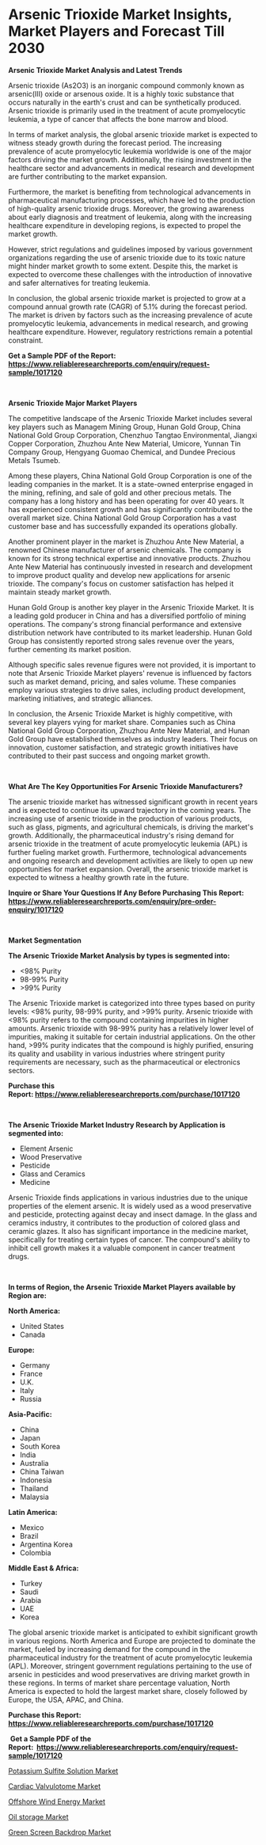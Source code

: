 <p><h1>Arsenic Trioxide Market Insights, Market Players and Forecast Till 2030</h1></p><p><strong>Arsenic Trioxide Market Analysis and Latest Trends</strong></p>
<p><p>Arsenic trioxide (As2O3) is an inorganic compound commonly known as arsenic(III) oxide or arsenous oxide. It is a highly toxic substance that occurs naturally in the earth's crust and can be synthetically produced. Arsenic trioxide is primarily used in the treatment of acute promyelocytic leukemia, a type of cancer that affects the bone marrow and blood.</p><p>In terms of market analysis, the global arsenic trioxide market is expected to witness steady growth during the forecast period. The increasing prevalence of acute promyelocytic leukemia worldwide is one of the major factors driving the market growth. Additionally, the rising investment in the healthcare sector and advancements in medical research and development are further contributing to the market expansion.</p><p>Furthermore, the market is benefiting from technological advancements in pharmaceutical manufacturing processes, which have led to the production of high-quality arsenic trioxide drugs. Moreover, the growing awareness about early diagnosis and treatment of leukemia, along with the increasing healthcare expenditure in developing regions, is expected to propel the market growth.</p><p>However, strict regulations and guidelines imposed by various government organizations regarding the use of arsenic trioxide due to its toxic nature might hinder market growth to some extent. Despite this, the market is expected to overcome these challenges with the introduction of innovative and safer alternatives for treating leukemia.</p><p>In conclusion, the global arsenic trioxide market is projected to grow at a compound annual growth rate (CAGR) of 5.1% during the forecast period. The market is driven by factors such as the increasing prevalence of acute promyelocytic leukemia, advancements in medical research, and growing healthcare expenditure. However, regulatory restrictions remain a potential constraint.</p></p>
<p><strong>Get a Sample PDF of the Report:&nbsp; <a href="https://www.reliableresearchreports.com/enquiry/request-sample/1017120">https://www.reliableresearchreports.com/enquiry/request-sample/1017120</a></strong></p>
<p>&nbsp;</p>
<p><strong>Arsenic Trioxide Major Market Players</strong></p>
<p><p>The competitive landscape of the Arsenic Trioxide Market includes several key players such as Managem Mining Group, Hunan Gold Group, China National Gold Group Corporation, Chenzhuo Tangtao Environmental, Jiangxi Copper Corporation, Zhuzhou Ante New Material, Umicore, Yunnan Tin Company Group, Hengyang Guomao Chemical, and Dundee Precious Metals Tsumeb.</p><p>Among these players, China National Gold Group Corporation is one of the leading companies in the market. It is a state-owned enterprise engaged in the mining, refining, and sale of gold and other precious metals. The company has a long history and has been operating for over 40 years. It has experienced consistent growth and has significantly contributed to the overall market size. China National Gold Group Corporation has a vast customer base and has successfully expanded its operations globally.</p><p>Another prominent player in the market is Zhuzhou Ante New Material, a renowned Chinese manufacturer of arsenic chemicals. The company is known for its strong technical expertise and innovative products. Zhuzhou Ante New Material has continuously invested in research and development to improve product quality and develop new applications for arsenic trioxide. The company's focus on customer satisfaction has helped it maintain steady market growth.</p><p>Hunan Gold Group is another key player in the Arsenic Trioxide Market. It is a leading gold producer in China and has a diversified portfolio of mining operations. The company's strong financial performance and extensive distribution network have contributed to its market leadership. Hunan Gold Group has consistently reported strong sales revenue over the years, further cementing its market position.</p><p>Although specific sales revenue figures were not provided, it is important to note that Arsenic Trioxide Market players' revenue is influenced by factors such as market demand, pricing, and sales volume. These companies employ various strategies to drive sales, including product development, marketing initiatives, and strategic alliances.</p><p>In conclusion, the Arsenic Trioxide Market is highly competitive, with several key players vying for market share. Companies such as China National Gold Group Corporation, Zhuzhou Ante New Material, and Hunan Gold Group have established themselves as industry leaders. Their focus on innovation, customer satisfaction, and strategic growth initiatives have contributed to their past success and ongoing market growth.</p></p>
<p>&nbsp;</p>
<p><strong>What Are The Key Opportunities For Arsenic Trioxide Manufacturers?</strong></p>
<p><p>The arsenic trioxide market has witnessed significant growth in recent years and is expected to continue its upward trajectory in the coming years. The increasing use of arsenic trioxide in the production of various products, such as glass, pigments, and agricultural chemicals, is driving the market's growth. Additionally, the pharmaceutical industry's rising demand for arsenic trioxide in the treatment of acute promyelocytic leukemia (APL) is further fueling market growth. Furthermore, technological advancements and ongoing research and development activities are likely to open up new opportunities for market expansion. Overall, the arsenic trioxide market is expected to witness a healthy growth rate in the future.</p></p>
<p><strong>Inquire or Share Your Questions If Any Before Purchasing This Report: <a href="https://www.reliableresearchreports.com/enquiry/pre-order-enquiry/1017120">https://www.reliableresearchreports.com/enquiry/pre-order-enquiry/1017120</a></strong></p>
<p>&nbsp;</p>
<p><strong>Market Segmentation</strong></p>
<p><strong>The Arsenic Trioxide Market Analysis by types is segmented into:</strong></p>
<p><ul><li><98% Purity</li><li>98-99% Purity</li><li>>99% Purity</li></ul></p>
<p><p>The Arsenic Trioxide market is categorized into three types based on purity levels: <98% purity, 98-99% purity, and >99% purity. Arsenic trioxide with <98% purity refers to the compound containing impurities in higher amounts. Arsenic trioxide with 98-99% purity has a relatively lower level of impurities, making it suitable for certain industrial applications. On the other hand, >99% purity indicates that the compound is highly purified, ensuring its quality and usability in various industries where stringent purity requirements are necessary, such as the pharmaceutical or electronics sectors.</p></p>
<p><strong>Purchase this Report:&nbsp;<a href="https://www.reliableresearchreports.com/purchase/1017120">https://www.reliableresearchreports.com/purchase/1017120</a></strong></p>
<p>&nbsp;</p>
<p><strong>The Arsenic Trioxide Market Industry Research by Application is segmented into:</strong></p>
<p><ul><li>Element Arsenic</li><li>Wood Preservative</li><li>Pesticide</li><li>Glass and Ceramics</li><li>Medicine</li></ul></p>
<p><p>Arsenic Trioxide finds applications in various industries due to the unique properties of the element arsenic. It is widely used as a wood preservative and pesticide, protecting against decay and insect damage. In the glass and ceramics industry, it contributes to the production of colored glass and ceramic glazes. It also has significant importance in the medicine market, specifically for treating certain types of cancer. The compound's ability to inhibit cell growth makes it a valuable component in cancer treatment drugs.</p></p>
<p>&nbsp;</p>
<p><strong>In terms of Region, the Arsenic Trioxide Market Players available by Region are:</strong></p>
<p>
    <p> <strong> North America: </strong>
        <ul>
            <li>United States</li>
            <li>Canada</li>
        </ul>
        </p> 
    <p> <strong> Europe: </strong>
        <ul>
            <li>Germany</li>
            <li>France</li>
            <li>U.K.</li>
            <li>Italy</li>
            <li>Russia</li>
        </ul>
        </p> 
    <p> <strong> Asia-Pacific: </strong>
        <ul>
            <li>China</li>
            <li>Japan</li>
            <li>South Korea</li>
            <li>India</li>
            <li>Australia</li>
            <li>China Taiwan</li>
            <li>Indonesia</li>
            <li>Thailand</li>
            <li>Malaysia</li>
        </ul>
        </p> 
    <p> <strong> Latin America: </strong>
        <ul>
            <li>Mexico</li>
            <li>Brazil</li>
            <li>Argentina Korea</li>
            <li>Colombia</li>
        </ul>
        </p> 
    <p> <strong> Middle East & Africa: </strong>
        <ul>
            <li>Turkey</li>
            <li>Saudi</li>
            <li>Arabia</li>
            <li>UAE</li>
            <li>Korea</li>
        </ul>
    </p>
    </p>
<p><p>The global arsenic trioxide market is anticipated to exhibit significant growth in various regions. North America and Europe are projected to dominate the market, fueled by increasing demand for the compound in the pharmaceutical industry for the treatment of acute promyelocytic leukemia (APL). Moreover, stringent government regulations pertaining to the use of arsenic in pesticides and wood preservatives are driving market growth in these regions. In terms of market share percentage valuation, North America is expected to hold the largest market share, closely followed by Europe, the USA, APAC, and China.</p></p>
<p><strong>Purchase this Report: <a href="https://www.reliableresearchreports.com/purchase/1017120">https://www.reliableresearchreports.com/purchase/1017120</a></strong></p>
<p>&nbsp;<strong>Get a Sample PDF of the Report:&nbsp;&nbsp;<a href="https://www.reliableresearchreports.com/enquiry/request-sample/1017120">https://www.reliableresearchreports.com/enquiry/request-sample/1017120</a></strong></p>
<p><strong></strong></p>
<p><p><a href="https://www.linkedin.com/pulse/potassium-sulfite-solution-market-size-share-amp-trends-qtgze/">Potassium Sulfite Solution Market</a></p><p><a href="https://www.reportprime.com/cardiac-valvulotome-r9367">Cardiac Valvulotome Market</a></p><p><a href="https://medium.com/@terrellconn/offshore-wind-energy-market-size-growth-forecast-2023-2030-7488bab7e73c">Offshore Wind Energy Market</a></p><p><a href="https://medium.com/@jazminjones30/oil-storage-market-size-growth-forecast-2023-2030-de202585aa86">Oil storage Market</a></p><p><a href="https://www.linkedin.com/pulse/green-screen-backdrop-market-research-report-provides-thorough-livne/">Green Screen Backdrop Market</a></p></p>